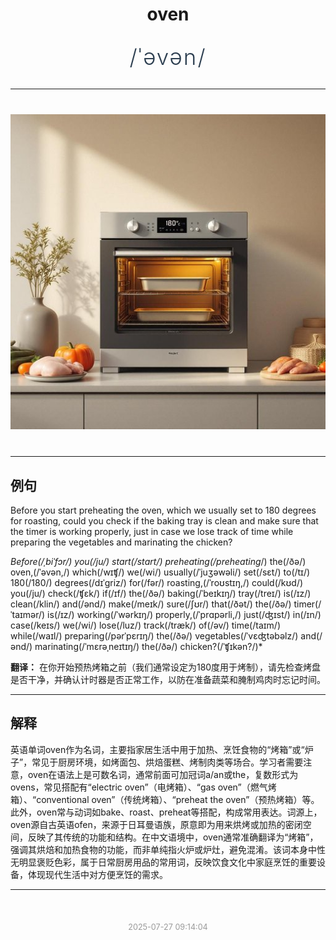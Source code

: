 <div align="center">

# oven

<div style="margin: 30px 0;">
<h1 style="font-size: 2.5em; font-weight: 300; letter-spacing: 2px; margin: 0; color: #2c3e50;">
/ˈəvən/
</h1>
</div>

</div>

---

<div align="center" style="margin: 40px 0;">

![oven](images/oven.png)

</div>

---

## 例句

Before you start preheating the oven, which we usually set to 180 degrees for roasting, could you check if the baking tray is clean and make sure that the timer is working properly, just in case we lose track of time while preparing the vegetables and marinating the chicken?

*Before(/ˌbiˈfɔr/) you(/ju/) start(/stɑrt/) preheating(/preheating*/) the(/ðə/) oven,(/ˈəvən,/) which(/wɪʧ/) we(/wi/) usually(/ˈjuʒəwəli/) set(/sɛt/) to(/tɪ/) 180(/180/) degrees(/dɪˈgriz/) for(/fər/) roasting,(/ˈroʊstɪŋ,/) could(/kʊd/) you(/ju/) check(/ʧɛk/) if(/ɪf/) the(/ðə/) baking(/ˈbeɪkɪŋ/) tray(/treɪ/) is(/ɪz/) clean(/klin/) and(/ənd/) make(/meɪk/) sure(/ʃʊr/) that(/ðət/) the(/ðə/) timer(/ˈtaɪmər/) is(/ɪz/) working(/ˈwərkɪŋ/) properly,(/ˈprɑpərli,/) just(/ʤɪst/) in(/ɪn/) case(/keɪs/) we(/wi/) lose(/luz/) track(/træk/) of(/əv/) time(/taɪm/) while(/waɪl/) preparing(/pərˈpɛrɪŋ/) the(/ðə/) vegetables(/ˈvɛʤtəbəlz/) and(/ənd/) marinating(/ˈmɛrəˌneɪtɪŋ/) the(/ðə/) chicken?(/ˈʧɪkən?/)*

**翻译：** 在你开始预热烤箱之前（我们通常设定为180度用于烤制），请先检查烤盘是否干净，并确认计时器是否正常工作，以防在准备蔬菜和腌制鸡肉时忘记时间。

---

## 解释

英语单词oven作为名词，主要指家居生活中用于加热、烹饪食物的“烤箱”或“炉子”，常见于厨房环境，如烤面包、烘焙蛋糕、烤制肉类等场合。学习者需要注意，oven在语法上是可数名词，通常前面可加冠词a/an或the，复数形式为ovens，常见搭配有“electric oven”（电烤箱）、“gas oven”（燃气烤箱）、“conventional oven”（传统烤箱）、“preheat the oven”（预热烤箱）等。此外，oven常与动词如bake、roast、preheat等搭配，构成常用表达。词源上，oven源自古英语ofen，来源于日耳曼语族，原意即为用来烘烤或加热的密闭空间，反映了其传统的功能和结构。在中文语境中，oven通常准确翻译为“烤箱”，强调其烘焙和加热食物的功能，而非单纯指火炉或炉灶，避免混淆。该词本身中性无明显褒贬色彩，属于日常厨房用品的常用词，反映饮食文化中家庭烹饪的重要设备，体现现代生活中对方便烹饪的需求。


---

<div align="center" style="margin-top: 50px;">
<small style="color: #999; font-size: 0.9em;">2025-07-27 09:14:04</small>
</div>
